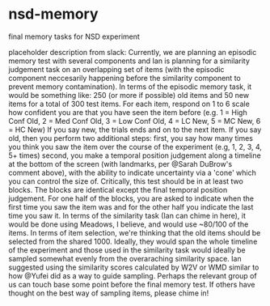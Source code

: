 # nsd-memory
final memory tasks for NSD experiment


placeholder description from slack:
Currently, we are planning an episodic memory test with several components and Ian is planning for a similarity judgement task on an overlapping set of items (with the episodic component neccesarily happening before the similarity component to prevent memory contamination).
In terms of the episodic memory task, it would be something like:
250 (or more if possible) old items and 50 new items for a total of 300 test items.
For each item, respond on 1 to 6 scale how confident you are that you have seen the item before (e.g. 1 = High Conf Old, 2 = Med Conf Old, 3 = Low Conf Old, 4 = LC New, 5 = MC New, 6 = HC New)
If you say new, the trials ends and on to the next item. If you say old, then you perform two additional steps:
first, you say how many times you think you saw the item over the course of the experiment (e.g, 1, 2, 3, 4, 5+ times)
second, you make a temporal position judgement along a timeline at the bottom of the screen (with landmarks, per @Sarah DuBrow's comment above), with the ability to indicate uncertainty via a 'cone' which you can control the size of.
Critically, this test should be in at least two blocks. The blocks are identical except the final temporal position judgement. For one half of the blocks, you are asked to indicate when the first time you saw the item was and for the other half you indicate the last time you saw it.
In terms of the similarity task (Ian can chime in here), it would be done using Meadows, I believe, and would use ~80/100 of the items.
In terms of item selection, we're thinking that the old items should be selected from the shared 1000. Ideally, they would span the whole timeline of the experiment and those used in the similarity task would ideally be sampled somewhat evenly from the overaraching similarity space. Ian suggested using the similarity scores calculated by W2V or WMD similar to how @Yufei did as a way to guide sampling. Perhaps the relevant group of us can touch base some point before the final memory test. If others have thought on the best way of sampling items, please chime in!

